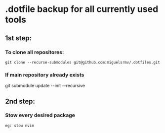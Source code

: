 # .dotfile backup for all currently used tools

## 1st step:
### To clone all repositores:
    git clone --recurse-submodules git@github.com:miguelsrmv/.dotfiles.git
### If main repository already exists
git submodule update --init --recursive

## 2nd step:
### Stow every desired package
    eg: stow nvim

